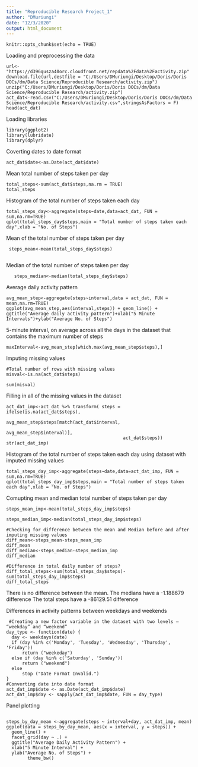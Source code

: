 ```yaml
---
title: "Reproducible Research Project_1"
author: "DMuriungi"
date: "12/3/2020"
output: html_document
---
```


```{r setup, include=FALSE}
knitr::opts_chunk$set(echo = TRUE)
```
Loading and preprocessing the data

```{r echo=FALSE}
url<-"https://d396qusza40orc.cloudfront.net/repdata%2Fdata%2Factivity.zip"
download.file(url,destfile = "C:/Users/DMuriungi/Desktop/Doris/Doris DOCs/dm/Data Science/Reproducible Research/activity.zip")
unzip("C:/Users/DMuriungi/Desktop/Doris/Doris DOCs/dm/Data Science/Reproducible Research/activity.zip")
act_dat<-read.csv("C:/Users/DMuriungi/Desktop/Doris/Doris DOCs/dm/Data Science/Reproducible Research/activity.csv",stringsAsFactors = F)
head(act_dat)
```

Loading libraries

```{r} 
library(ggplot2)
library(lubridate)
library(dplyr)
```

Coverting dates to date format 

```{r}
act_dat$date<-as.Date(act_dat$date)
```

Mean total number of steps taken per day

```{r}
total_steps<-sum(act_dat$steps,na.rm = TRUE)
total_steps

````

Histogram of the total number of steps taken each day

```{r}
total_steps_day<-aggregate(steps~date,data=act_dat, FUN = sum,na.rm=TRUE)
qplot(total_steps_day$steps,main = "Total number of steps taken each day",xlab = "No. of Steps")
```

Mean of the total number of steps taken per day
 
```{r}
 steps_mean<-mean(total_steps_day$steps)
 
```
 
Median of the total number of steps taken per day
  
```{r}
   steps_median<-median(total_steps_day$steps)
```

Average daily activity pattern

```{r}
avg_mean_step<-aggregate(steps~interval,data = act_dat, FUN = mean,na.rm=TRUE)
ggplot(avg_mean_step,aes(interval,steps)) + geom_line() + ggtitle("Average daily activity pattern")+xlab("5 Minute Intervals")+ylab("Average No. of Steps")
```

5-minute interval, on average across all the days in the dataset that contains the maximum number of steps

```{r}
maxInterval<-avg_mean_step[which.max(avg_mean_step$steps),]

```

Imputing missing values

```{r}
#Total number of rows with missing values
misval<-is.na(act_dat$steps)

sum(misval)
```


Filling in all of the missing values in the dataset
 
```{r}
act_dat_imp<-act_dat %>% transform( steps = ifelse(is.na(act_dat$steps),
                                             avg_mean_step$steps[match(act_dat$interval, 
                                                                                          avg_mean_step$interval)],
                                            act_dat$steps))
str(act_dat_imp)
```
 
Histogram of the total number of steps taken each day using dataset with imputed missing values

```{r}
total_steps_day_imp<-aggregate(steps~date,data=act_dat_imp, FUN = sum,na.rm=TRUE)
qplot(total_steps_day_imp$steps,main = "Total number of steps taken each day",xlab = "No. of Steps")
```

Comupting mean and median total number of steps taken per day

```{r}
steps_mean_imp<-mean(total_steps_day_imp$steps)
                     
steps_median_imp<-median(total_steps_day_imp$steps)

#Checking for difference between the mean and Median before and after imputing missing values
diff_mean<-steps_mean-steps_mean_imp
diff_mean
diff_median<-steps_median-steps_median_imp
diff_median

#Difference in total daily number of steps?
diff_total_steps<-sum(total_steps_day$steps)-sum(total_steps_day_imp$steps)
diff_total_steps
```
 
 There is no difference between the mean.
 The medians have a -1.188679 difference
 The total steps have a -86129.51 difference
 
 Differences in activity patterns between weekdays and weekends
 
```{r}
 #Creating a new factor variable in the dataset with two levels – “weekday” and “weekend”
day_type <- function(date) {
  day <- weekdays(date)
  if (day %in% c('Monday', 'Tuesday', 'Wednesday', 'Thursday', 'Friday'))
      return ("weekeday")
  else if (day %in% c('Saturday', 'Sunday'))
      return ("weekend")
  else
      stop ("Date Format Invalid.")
}
#Converting date into date format
act_dat_imp$date <- as.Date(act_dat_imp$date)
act_dat_imp$day <- sapply(act_dat_imp$date, FUN = day_type)
```
 
Panel plotting
```{r} 

steps_by_day_mean <-aggregate(steps ~ interval+day, act_dat_imp, mean)
ggplot(data = steps_by_day_mean, aes(x = interval, y = steps)) + 
  geom_line() +
  facet_grid(day ~ .) +
  ggtitle("Average Daily Activity Pattern") +
  xlab("5 Minute Interval") +
  ylab("Average No. of Steps") +
        theme_bw()
```
 

